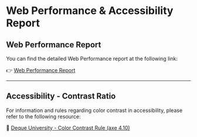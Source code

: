 # Web Performance & Accessibility Report

## Web Performance Report

You can find the detailed Web Performance report at the following link:

👉 [Web Performance Report](https://docs.google.com/document/d/1R7GNa85yV8tq7_BMOMFPRlbv9p7rfBe_NDBP1dbEzIU/edit?usp=sharing)

---

## Accessibility - Contrast Ratio

For information and rules regarding color contrast in accessibility, please refer to the following resource:

🎯 [Deque University - Color Contrast Rule (axe 4.10)](https://dequeuniversity.com/rules/axe/4.10/color-contrast)
